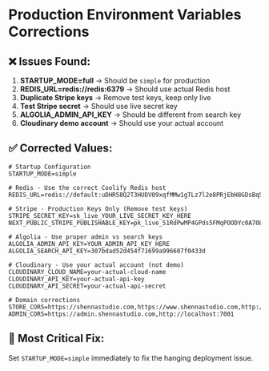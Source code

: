 # Production Environment Variables Corrections

## ❌ Issues Found:

1. **STARTUP_MODE=full** → Should be `simple` for production
2. **REDIS_URL=redis://redis:6379** → Should use actual Redis host
3. **Duplicate Stripe keys** → Remove test keys, keep only live
4. **Test Stripe secret** → Should use live secret key
5. **ALGOLIA_ADMIN_API_KEY** → Should be different from search key
6. **Cloudinary demo account** → Should use your actual account

## ✅ Corrected Values:

```env
# Startup Configuration
STARTUP_MODE=simple

# Redis - Use the correct Coolify Redis host
REDIS_URL=redis://default:uDHR58Q2T3HUDV09xqfMMw1gTLz7l2e8PRjEbH8GDsBq5L8cxF6knZxpg0rIP3rE@ns4cskowscs08c4kgs8kswgw:6379/0

# Stripe - Production Keys Only (Remove test keys)
STRIPE_SECRET_KEY=sk_live_YOUR_LIVE_SECRET_KEY_HERE
NEXT_PUBLIC_STRIPE_PUBLISHABLE_KEY=pk_live_51RdPwMP4GPds5FMqPOODYc0A70LG7z1fmGJdQGkEcIuSPgoNK4J8qA7kc3bNDp4ImKU3TcvwTANGc8AkIelO01e300i2w3NYQl

# Algolia - Use proper admin vs search keys
ALGOLIA_ADMIN_API_KEY=YOUR_ADMIN_API_KEY_HERE
ALGOLIA_SEARCH_API_KEY=307bdad52d454f71699a996607f0433d

# Cloudinary - Use your actual account (not demo)
CLOUDINARY_CLOUD_NAME=your-actual-cloud-name
CLOUDINARY_API_KEY=your-actual-api-key
CLOUDINARY_API_SECRET=your-actual-api-secret

# Domain corrections
STORE_CORS=https://shennastudio.com,https://www.shennastudio.com,http://localhost:3000
ADMIN_CORS=https://admin.shennastudio.com,http://localhost:7001
```

## 🚨 **Most Critical Fix:**
Set `STARTUP_MODE=simple` immediately to fix the hanging deployment issue.